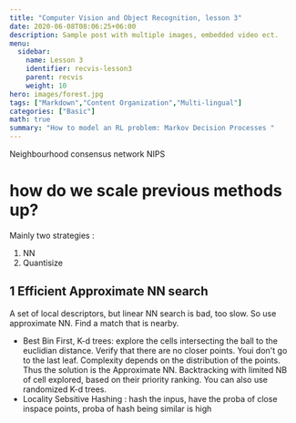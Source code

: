 ```yaml
---
title: "Computer Vision and Object Recognition, lesson 3"
date: 2020-06-08T08:06:25+06:00 
description: Sample post with multiple images, embedded video ect.
menu:
  sidebar:
    name: Lesson 3
    identifier: recvis-lesson3
    parent: recvis
    weight: 10
hero: images/forest.jpg
tags: ["Markdown","Content Organization","Multi-lingual"]
categories: ["Basic"]
math: true
summary: "How to model an RL problem: Markov Decision Processes "
---
```


<style>
r { color: Red }
o { color: Orange }
g { color: Green }
b { color: Blue }
</style>



Neighbourhood consensus network NIPS

# how do we scale previous methods up? 

Mainly two strategies :
1. NN 
2. Quantisize 

## 1 Efficient Approximate NN search 
A set of local descriptors, but linear NN search is bad, too slow. 
So use approximate NN. Find a match that is nearby. 
 - Best Bin First, K-d trees: explore the cells intersecting the ball to the euclidian distance. Verify that there are no closer points. Youi don't go to the last leaf. Complexity depends on the distribution of the points. Thus the solution is the Approximate NN. Backtracking with limited NB of cell explored, based on their priority ranking. You can also use randomized K-d trees. 
 - Locality Sebsitive Hashing : hash the inpus, have the proba of close inspace points, proba of hash being similar is high
